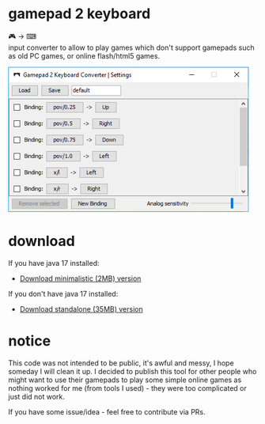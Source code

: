 # gamepad 2 keyboard
🎮 -> ⌨ \
input converter to allow to play games which don't support gamepads such as old PC games, or online flash/html5 games.

![](doc/img.png)

# download
If you have java 17 installed:

- [Download minimalistic (2MB) version](https://github.com/oxcafedead/gamepad2keyboard/releases/download/v0.0.3/gamepad2keyboard-nojava.zip)

If you don't have java 17 installed:

- [Download standalone (35MB) version](https://github.com/oxcafedead/gamepad2keyboard/releases/download/v0.0.3/gamepad2keyboard.zip)

# notice
This code was not intended to be public, it's awful and messy, I hope someday I will clean it up. I decided to publish this tool for other people who might want to use their gamepads to play some simple online games as nothing worked for me (from tools I used) - they were too complicated or just did not work.

If you have some issue/idea - feel free to contribute via PRs.
